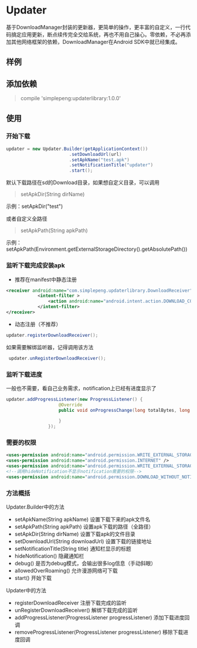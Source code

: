 # Updater

基于DownloadManager封装的更新器，更简单的操作，更丰富的自定义，一行代码搞定应用更新，断点续传完全交给系统，再也不用自己操心。零依赖，不必再添加其他网络框架的依赖，DownloadManager在Android SDK中就已经集成。

## 样例

## 添加依赖

> compile 'simplepeng:updaterlibrary:1.0.0'

## 使用

### 开始下载

```java
updater = new Updater.Builder(getApplicationContext())
                        .setDownloadUrl(url)
                        .setApkName("test.apk")
                        .setNotificationTitle("updater")
                        .start();
```

默认下载路径在sd的Download目录，如果想自定义目录，可以调用
> setApkDir(String dirName)

示例：setApkDir("test")

或者自定义全路径
> setApkPath(String apkPath)

示例：setApkPath(Environment.getExternalStorageDirectory().getAbsolutePath())

### 监听下载完成安装apk

* 推荐在manifest中静态注册

```xml
<receiver android:name="com.simplepeng.updaterlibrary.DownloadReceiver">
            <intent-filter >
                <action android:name="android.intent.action.DOWNLOAD_COMPLETE"/>
            </intent-filter>
</receiver>
```

* 动态注册（不推荐）

```java
updater.registerDownloadReceiver();
```

如果需要解绑监听器，记得调用该方法

```java
 updater.unRegisterDownloadReceiver();
```

### 监听下载进度

一般也不需要，看自己业务需求，notification上已经有进度显示了

```java
updater.addProgressListener(new ProgressListener() {
                    @Override
                    public void onProgressChange(long totalBytes, long curBytes, int progress) {
                        
                    }
                });
```

### 需要的权限

```xml
<uses-permission android:name="android.permission.WRITE_EXTERNAL_STORAGE" />
<uses-permission android:name="android.permission.INTERNET" />
<uses-permission android:name="android.permission.WRITE_EXTERNAL_STORAGE" />
<!--调用hideNotification不显示notification需要的权限-->
<uses-permission android:name="android.permission.DOWNLOAD_WITHOUT_NOTIFICATION" />
```

### 方法概括

Updater.Builder中的方法

* setApkName(String apkName) 设置下载下来的apk文件名
* setApkPath(String apkPath) 设置apk下载的路径（全路径）
* setApkDir(String dirName) 设置下载apk的文件目录
* setDownloadUrl(String downloadUrl)  设置下载的链接地址
* setNotificationTitle(String title) 通知栏显示的标题
* hideNotification() 隐藏通知栏
* debug() 是否为debug模式，会输出很多log信息（手动斜眼）
* allowedOverRoaming() 允许漫游网络可下载
* start() 开始下载

Updater中的方法

* registerDownloadReceiver 注册下载完成的监听
* unRegisterDownloadReceiver() 解绑下载完成的监听
* addProgressListener(ProgressListener progressListener) 添加下载进度回调
* removeProgressListener(ProgressListener progressListener) 移除下载进度回调
